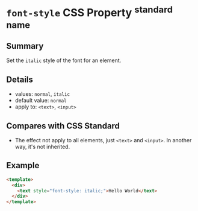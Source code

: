 # `font-style` CSS Property <sup>standard name</sup>

## Summary

Set the `italic` style of the font for an element.

## Details

* values: `normal`, `italic`
* default value: `normal`
* apply to: `<text>`, `<input>`

## Compares with CSS Standard

* The effect not apply to all elements, just `<text>` and `<input>`. In another way, it's not inherited.

## Example

```html
<template>
  <div>
    <text style="font-style: italic;">Hello World</text>
  </div>
</template>
```
